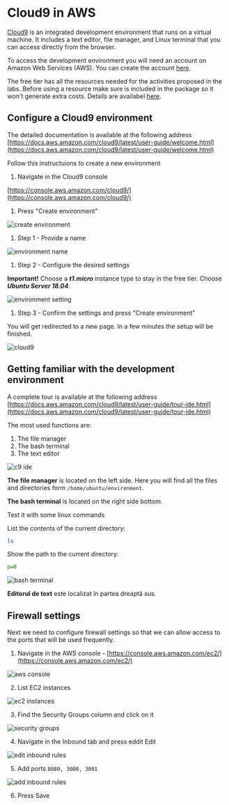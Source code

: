 # Cloud9 in AWS

[Cloud9](https://aws.amazon.com/cloud9/) is an integrated development environment that runs on a virtual machine. It includes a text editor, file manager, and Linux terminal that you can access directly from the browser.

To access the development environment you will need an account on Amazon Web Services \(AWS\). You can create the account [here](https://aws.amazon.com/cloud9/).

The free tier has all the resources needed for the activities proposed in the labs. Before using a resource make sure is included in the package so it won't generate extra costs. Details are availabel [here](https://aws.amazon.com/free/).

## Configure a Cloud9 environment

The detailed documentation is available at the following address [https://docs.aws.amazon.com/cloud9/latest/user-guide/welcome.html](https://docs.aws.amazon.com/cloud9/latest/user-guide/welcome.html)

Follow this instructuions to create a new environment

1. Navigate in the Cloud9 console

[https://console.aws.amazon.com/cloud9/](https://console.aws.amazon.com/cloud9/)

1. Press "Create environment"

![create environment](./c9/001-step-create-environment.png)

1. Step 1 - Provide a name

![environment name](./c9/002-step-environment-name.png)

1. Step 2 - Configure the desired settings 

**Important!** Choose a _**t1.micro**_ instance type to stay in the free tier. Choose _**Ubuntu Server 18.04**_.

![environment setting](./c9/003-step-environment-setting.png)

1. Step 3 - Confirm the settings and press "Create environment"

You will get redirected to a new page. In a few minutes the setup will be finished.

![cloud9](./c9/004-c9-screen.png)

## Getting familiar with the development environment

A complete tour is available at the following address [https://docs.aws.amazon.com/cloud9/latest/user-guide/tour-ide.html](https://docs.aws.amazon.com/cloud9/latest/user-guide/tour-ide.html)

The most used functions are:

1. The file manager
2. The bash terminal
3. The text editor

![c9 ide](./c9/005-ide-components.png)

**The file manager** is located on the left side. Here you will find all the files and directories form `/home/ubuntu/environment`.

**The bash terminal** is located on the right side bottom.

Test it with some linux commands

List the contents of the current directory:

```bash
ls
```

Show the path to the current directory:

```bash
pwd
```

![bash terminal](./c9/006-bash-terminal.png)

**Editorul de text** este localizat în partea dreaptă sus.

## Firewall settings

Next we need to configure firewall settings so that we can allow access to the ports that will be used frequently.

1. Navigate in the AWS console - [https://console.aws.amazon.com/ec2/](https://console.aws.amazon.com/ec2/)

![aws console](./c9/007-navigate-to-ec2.png)

2. List EC2 instances

![ec2 instances](./c9/008-view-ec2-instances.png)

3. Find the Security Groups column and click on it

![security groups](./c9/009-security-groups.png)

4. Navigate in the Inbound tab and press eddit Edit

![edit inbound rules](./c9/010-edit-inbound.png)

5. Add ports `8080, 3000, 3001`

![add inbound rules](./c9/011-add-inbound-rules.png)

6. Press Save

